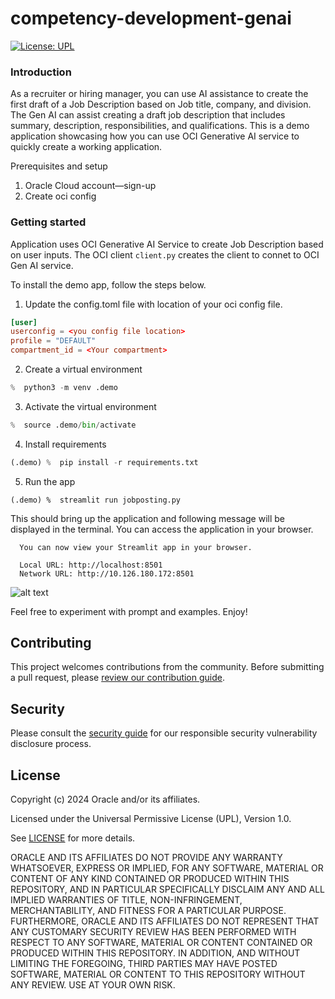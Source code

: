 # competency-development-genai

[![License: UPL](https://img.shields.io/badge/license-UPL-green)](https://img.shields.io/badge/license-UPL-green)<!--[![Quality gate](https://sonarcloud.io/api/project_badges/quality_gate?project=oracle-devrel_competency-development-genai)](https://sonarcloud.io/dashboard?id=oracle-devrel_competency-development-genai)-->

### Introduction
 
As a recruiter or hiring manager, you can use AI assistance to create the first draft of a Job Description based on Job title, company, and division. The Gen AI can assist creating a draft job description that includes summary, description, responsibilities, and qualifications. This is a demo application showcasing how you can use OCI Generative AI service to quickly create a working application.

Prerequisites and setup

1. Oracle Cloud account—sign-up
2. Create oci config
 
### Getting started
Application uses OCI Generative AI Service to create Job Description based on user inputs. The OCI client ```client.py``` creates the client to connet to OCI Gen AI service. 

To install the demo app, follow the steps below.
1. Update the config.toml file with location of your oci config file.

```toml
[user]
userconfig = <you config file location>
profile = "DEFAULT"
compartment_id = <Your compartment>
```
2. Create a virtual environment

```python
%  python3 -m venv .demo
```
3. Activate the virtual environment
 ```python
%  source .demo/bin/activate
```
4. Install requirements
 ```python
(.demo) %  pip install -r requirements.txt
```
5. Run the app
```pyhon
(.demo) %  streamlit run jobposting.py
```

This should bring up the application and following message will be displayed in the terminal. You can access the application in your browser.
```
  You can now view your Streamlit app in your browser.

  Local URL: http://localhost:8501
  Network URL: http://10.126.180.172:8501
```

![alt text](image.png)

Feel free to experiment with prompt and examples. Enjoy!

## Contributing

<!-- If your project has specific contribution requirements, update the
    CONTRIBUTING.md file to ensure those requirements are clearly explained. -->

This project welcomes contributions from the community. Before submitting a pull
request, please [review our contribution guide](./CONTRIBUTING.md).

## Security

Please consult the [security guide](./SECURITY.md) for our responsible security
vulnerability disclosure process.

## License

Copyright (c) 2024 Oracle and/or its affiliates.

Licensed under the Universal Permissive License (UPL), Version 1.0.

See [LICENSE](LICENSE.txt) for more details.

ORACLE AND ITS AFFILIATES DO NOT PROVIDE ANY WARRANTY WHATSOEVER, EXPRESS OR IMPLIED, FOR ANY SOFTWARE, MATERIAL OR CONTENT OF ANY KIND CONTAINED OR PRODUCED WITHIN THIS REPOSITORY, AND IN PARTICULAR SPECIFICALLY DISCLAIM ANY AND ALL IMPLIED WARRANTIES OF TITLE, NON-INFRINGEMENT, MERCHANTABILITY, AND FITNESS FOR A PARTICULAR PURPOSE.  FURTHERMORE, ORACLE AND ITS AFFILIATES DO NOT REPRESENT THAT ANY CUSTOMARY SECURITY REVIEW HAS BEEN PERFORMED WITH RESPECT TO ANY SOFTWARE, MATERIAL OR CONTENT CONTAINED OR PRODUCED WITHIN THIS REPOSITORY. IN ADDITION, AND WITHOUT LIMITING THE FOREGOING, THIRD PARTIES MAY HAVE POSTED SOFTWARE, MATERIAL OR CONTENT TO THIS REPOSITORY WITHOUT ANY REVIEW. USE AT YOUR OWN RISK.
